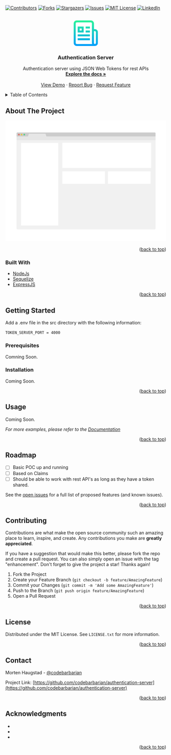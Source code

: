 <div id="top"></div>
<!--
*** Thanks for checking out the Best-README-Template. If you have a suggestion
*** that would make this better, please fork the repo and create a pull request
*** or simply open an issue with the tag "enhancement".
*** Don't forget to give the project a star!
*** Thanks again! Now go create something AMAZING! :D
-->



<!-- PROJECT SHIELDS -->
<!--
*** I'm using markdown "reference style" links for readability.
*** Reference links are enclosed in brackets [ ] instead of parentheses ( ).
*** See the bottom of this document for the declaration of the reference variables
*** for contributors-url, forks-url, etc. This is an optional, concise syntax you may use.
*** https://www.markdownguide.org/basic-syntax/#reference-style-links
-->
[![Contributors][contributors-shield]][contributors-url]
[![Forks][forks-shield]][forks-url]
[![Stargazers][stars-shield]][stars-url]
[![Issues][issues-shield]][issues-url]
[![MIT License][license-shield]][license-url]
[![LinkedIn][linkedin-shield]][linkedin-url]



<!-- PROJECT LOGO -->
<br />
<div align="center">
  <a href="https://github.com/codebarbarian/authentication-server">
    <img src="images/logo.png" alt="Logo" width="80" height="80">
  </a>

<h3 align="center">Authentication Server</h3>

  <p align="center">
    Authentication server using JSON Web Tokens for rest APIs
    <br />
    <a href="https://github.com/codebarbarian/authentication-server"><strong>Explore the docs »</strong></a>
    <br />
    <br />
    <a href="https://github.com/codebarbarian/authentication-server">View Demo</a>
    ·
    <a href="https://github.com/codebarbarian/authentication-server/issues">Report Bug</a>
    ·
    <a href="https://github.com/codebarbarian/authentication-server/issues">Request Feature</a>
  </p>
</div>



<!-- TABLE OF CONTENTS -->
<details>
  <summary>Table of Contents</summary>
  <ol>
    <li>
      <a href="#about-the-project">About The Project</a>
      <ul>
        <li><a href="#built-with">Built With</a></li>
      </ul>
    </li>
    <li>
      <a href="#getting-started">Getting Started</a>
      <ul>
        <li><a href="#prerequisites">Prerequisites</a></li>
        <li><a href="#installation">Installation</a></li>
      </ul>
    </li>
    <li><a href="#usage">Usage</a></li>
    <li><a href="#roadmap">Roadmap</a></li>
    <li><a href="#contributing">Contributing</a></li>
    <li><a href="#license">License</a></li>
    <li><a href="#contact">Contact</a></li>
    <li><a href="#acknowledgments">Acknowledgments</a></li>
  </ol>
</details>



<!-- ABOUT THE PROJECT -->
## About The Project

[![Product Name Screen Shot][product-screenshot]](https://example.com)


<p align="right">(<a href="#top">back to top</a>)</p>



### Built With

* [NodeJs](https://nodejs.org/)
* [Sequelize](https://sequelize.org/)
* [ExpressJS](https://expressjs.com/)

<p align="right">(<a href="#top">back to top</a>)</p>



<!-- GETTING STARTED -->
## Getting Started
Add a .env file in the src directory with the following information: 
```text
TOKEN_SERVER_PORT = 4000
```

### Prerequisites
Comning Soon.

### Installation
Coming Soon.

<p align="right">(<a href="#top">back to top</a>)</p>



<!-- USAGE EXAMPLES -->
## Usage
Coming Soon.

_For more examples, please refer to the [Documentation](https://example.com)_

<p align="right">(<a href="#top">back to top</a>)</p>



<!-- ROADMAP -->
## Roadmap

- [ ] Basic POC up and running
- [ ] Based on Claims 
- [ ] Should be able to work with rest API's as long as they have a token shared. 

See the [open issues](https://github.com/codebarbarian/authentication-server/issues) for a full list of proposed features (and known issues).

<p align="right">(<a href="#top">back to top</a>)</p>



<!-- CONTRIBUTING -->
## Contributing

Contributions are what make the open source community such an amazing place to learn, inspire, and create. Any contributions you make are **greatly appreciated**.

If you have a suggestion that would make this better, please fork the repo and create a pull request. You can also simply open an issue with the tag "enhancement".
Don't forget to give the project a star! Thanks again!

1. Fork the Project
2. Create your Feature Branch (`git checkout -b feature/AmazingFeature`)
3. Commit your Changes (`git commit -m 'Add some AmazingFeature'`)
4. Push to the Branch (`git push origin feature/AmazingFeature`)
5. Open a Pull Request

<p align="right">(<a href="#top">back to top</a>)</p>


<!-- LICENSE -->
## License

Distributed under the MIT License. See `LICENSE.txt` for more information.

<p align="right">(<a href="#top">back to top</a>)</p>



<!-- CONTACT -->
## Contact

Morten Haugstad - [@codebarbarian](https://twitter.com/codebarbarian)

Project Link: [https://github.com/codebarbarian/authentication-server](https://github.com/codebarbarian/authentication-server)

<p align="right">(<a href="#top">back to top</a>)</p>



<!-- ACKNOWLEDGMENTS -->
## Acknowledgments

* []()
* []()
* []()

<p align="right">(<a href="#top">back to top</a>)</p>



<!-- MARKDOWN LINKS & IMAGES -->
<!-- https://www.markdownguide.org/basic-syntax/#reference-style-links -->
[contributors-shield]: https://img.shields.io/github/contributors/codebarbarian/authentication-server.svg?style=for-the-badge
[contributors-url]: https://github.com/codebarbarian/authentication-server/graphs/contributors
[forks-shield]: https://img.shields.io/github/forks/codebarbarian/authentication-server.svg?style=for-the-badge
[forks-url]: https://github.com/codebarbarian/authentication-server/network/members
[stars-shield]: https://img.shields.io/github/stars/codebarbarian/authentication-server.svg?style=for-the-badge
[stars-url]: https://github.com/codebarbarian/authentication-server/stargazers
[issues-shield]: https://img.shields.io/github/issues/codebarbarian/authentication-server.svg?style=for-the-badge
[issues-url]: https://github.com/codebarbarian/authentication-server/issues
[license-shield]: https://img.shields.io/github/license/codebarbarian/authentication-server.svg?style=for-the-badge
[license-url]: https://github.com/codebarbarian/authentication-server/blob/master/LICENSE.txt
[linkedin-shield]: https://img.shields.io/badge/-LinkedIn-black.svg?style=for-the-badge&logo=linkedin&colorB=555
[linkedin-url]: https://linkedin.com/in/mortenhaugstad
[product-screenshot]: images/screenshot.png
